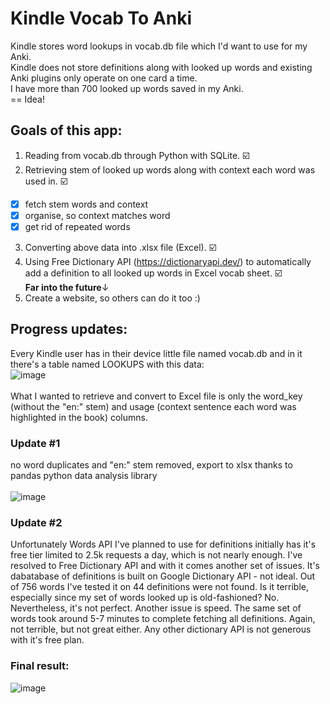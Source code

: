# Kindle Vocab To Anki
Kindle stores word lookups in vocab.db file which I'd want to use for my Anki. <br> Kindle does not store definitions along with looked up words and existing Anki
plugins only operate on one card a time. <br> I have more than 700 looked up words saved in my Anki. <br>
== Idea!
## Goals of this app:
1. Reading from vocab.db through Python with SQLite. ☑️
2. Retrieving stem of looked up words along with context each word was used in. ☑️
  - [x] fetch stem words and context
  - [x] organise, so context matches word
  - [x] get rid of repeated words
3. Converting above data into .xlsx file (Excel).  ☑️ <br>
4. Using Free Dictionary API (https://dictionaryapi.dev/) to automatically add a definition to all looked up words in Excel vocab sheet. ☑️ <br>
**Far into the future**↓
5. Create a website, so others can do it too :)
## Progress updates:
Every Kindle user has in their device little file named vocab.db and in it there's a table named LOOKUPS with this data: <br>
![image](https://github.com/hebiscus/vocabConverter/assets/107350293/c1e72308-0c87-4fd2-b0cd-ed2c08278d7b) <br><br>
What I wanted to retrieve and convert to Excel file is only the word_key (without the "en:" stem) and usage (context sentence each word was highlighted in the book) columns. <br>
### Update #1 <br> 
no word duplicates and "en:" stem removed, export to xlsx thanks to pandas python data analysis library <br><br>
![image](https://github.com/hebiscus/vocabConverter/assets/107350293/24dff3be-8e60-49e6-a502-b67ee3ac7a35) <br>
### Update #2 
Unfortunately Words API I've planned to use for definitions initially has it's free tier limited to 2.5k requests a day, which is not nearly enough. I've resolved to Free Dictionary API and with it comes another set of issues. It's dabatabase of definitions is built on Google Dictionary API - not ideal. Out of 756 words I've tested it on 44 definitions were not found. Is it terrible, especially since my set of words looked up is old-fashioned? No. Nevertheless, it's not perfect. Another issue is speed. The same set of words took around 5-7 minutes to complete fetching all definitions. Again, not terrible, but not great either. Any other dictionary API is not generous with it's free plan. 
### Final result:
![image](https://github.com/hebiscus/KindleVocabToAnki/assets/107350293/e81d1c24-c1dd-4402-8853-e81fc769a004)

